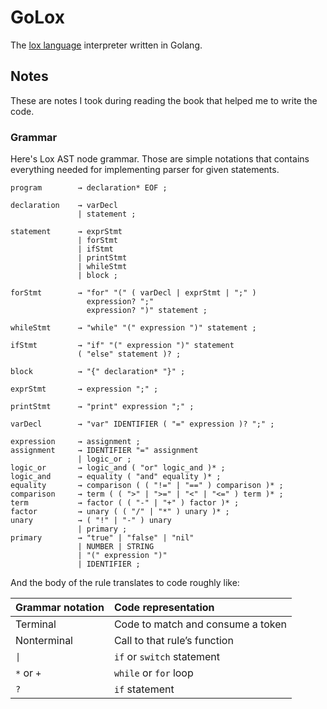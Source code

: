 # GoLox

The [lox language](https://craftinginterpreters.com/the-lox-language.html) interpreter written in Golang.

## Notes

These are notes I took during reading the book that helped me to 
write the code.

### Grammar

Here's Lox AST node grammar. Those are simple notations that 
contains everything needed for implementing parser for given 
statements.

```plain
program        → declaration* EOF ;

declaration    → varDecl
               | statement ;

statement      → exprStmt
               | forStmt
               | ifStmt
               | printStmt
               | whileStmt
               | block ;

forStmt        → "for" "(" ( varDecl | exprStmt | ";" )
                 expression? ";"
                 expression? ")" statement ;

whileStmt      → "while" "(" expression ")" statement ;

ifStmt         → "if" "(" expression ")" statement
               ( "else" statement )? ;

block          → "{" declaration* "}" ;

exprStmt       → expression ";" ;

printStmt      → "print" expression ";" ;

varDecl        → "var" IDENTIFIER ( "=" expression )? ";" ;

expression     → assignment ;
assignment     → IDENTIFIER "=" assignment
               | logic_or ;
logic_or       → logic_and ( "or" logic_and )* ;
logic_and      → equality ( "and" equality )* ;
equality       → comparison ( ( "!=" | "==" ) comparison )* ;
comparison     → term ( ( ">" | ">=" | "<" | "<=" ) term )* ;
term           → factor ( ( "-" | "+" ) factor )* ;
factor         → unary ( ( "/" | "*" ) unary )* ;
unary          → ( "!" | "-" ) unary
               | primary ;
primary        → "true" | "false" | "nil"
               | NUMBER | STRING
               | "(" expression ")"
               | IDENTIFIER ;
```

And the body of the rule translates to code roughly like:

| Grammar notation    | Code representation               |
| :------------------ | :-------------------------------- |
| Terminal            | Code to match and consume a token |
| Nonterminal         | Call to that rule’s function      |
| <code>&#124;</code> | `if` or `switch` statement        |
| `*` or `+`          | `while` or `for` loop             |
| `?`                 | `if` statement                    |
